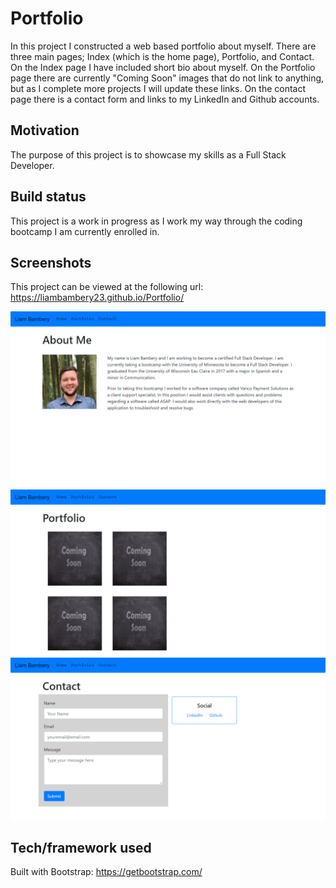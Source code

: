 # Portfolio

In this project I constructed a web based portfolio about myself. There are three main pages; Index (which is the home page), Portfolio, and Contact. On the Index page I have included short bio about myself. On the Portfolio page there are currently "Coming Soon" images that do not link to anything, but as I complete more projects I will update these links. On the contact page there is a contact form and links to my LinkedIn and Github accounts. 

## Motivation
The purpose of this project is to showcase my skills as a Full Stack Developer.

## Build status
This project is a work in progress as I work my way through the coding bootcamp I am currently enrolled in.

 
## Screenshots
This project can be viewed at the following url: https://liambambery23.github.io/Portfolio/

![screenshot of Index.html](assets/images/Index-page.png)
![screenshot of Portfolio.html](assets/images/portfolio-page.png)
![screenshot of Contact.html](assets/images/contact-page.png)

## Tech/framework used
Built with Bootstrap: https://getbootstrap.com/


